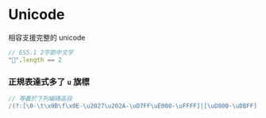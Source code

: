 # Unicode

相容支援完整的 unicode<br>

```js
// ES5.1 2字節中文字
"𐮷".length == 2
```

### 正規表達式多了 `u` 旗標
```js
// 等義於下列編碼區段
/(?:[\0-\t\x0B\f\x0E-\u2027\u202A-\uD7FF\uE000-\uFFFF]|[\uD800-\uDBFF][\uDC00-\uDFFF]|[\uD800-\uDBFF](?![\uDC00-\uDFFF])|(?:[^\uD800-\uDBFF]|^)[\uDC00-\uDFFF])/
```

